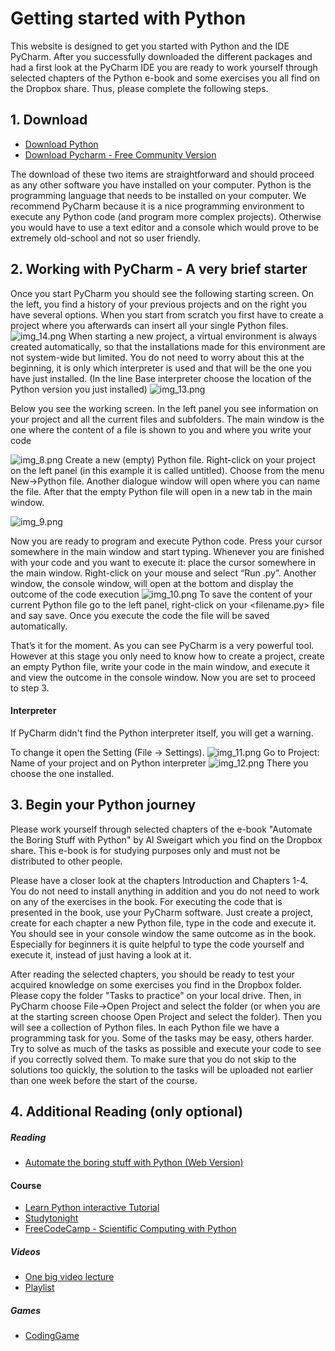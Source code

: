 # Getting started with Python
This website is designed to get you started with Python and the IDE PyCharm. After you successfully downloaded 
the different packages and had a first look at the PyCharm IDE you are ready to work yourself through 
selected chapters of the Python e-book and some exercises you all find on the Dropbox share.
Thus, please complete the following steps.

## 1. Download

- [Download Python](https://www.python.org/downloads/)
- [Download Pycharm - Free Community Version](https://www.jetbrains.com/de-de/pycharm/download)

The download of these two items are straightforward and should proceed as any other software you have installed on your computer. Python is the programming language that needs to be installed on your computer. We recommend PyCharm because it is a nice programming environment to execute any Python code (and program more complex projects). Otherwise you would have to use a text editor and a console which would prove to be extremely old-school and not so user friendly.

## 2. Working with PyCharm - A very brief starter

Once you start PyCharm you should see the following starting screen. On the left, you find a history of your previous projects and on the right you have several options. When you start from scratch you first have to create a project where you afterwards can insert all your single Python files.
![img_14.png](img_14.png)
When starting a new project, a virtual environment is always created automatically, so that the installations made for this environment are not system-wide but limited.
You do not need to worry about this at the beginning, it is only which interpreter is used and that will be the one you have just installed. (In the line Base interpreter choose the location of the Python version you just installed)
![img_13.png](img_13.png)

Below you see the working screen. In the left panel you see information on your project and all the current files and subfolders. The main window is the one where the content of a file is shown to you and where you write your code

![img_8.png](img_8.png)
Create a new (empty) Python file. Right-click on your project on the left panel (in this example it is called untitled). Choose from the menu New->Python file. Another dialogue window will open where you can name the file. After that the empty Python file will open in a new tab in the main window.

 ![img_9.png](img_9.png)


Now you are ready to program and execute Python code. Press your cursor somewhere in the main window and start typing. Whenever you are finished with your code and you want to execute it: place the cursor somewhere in the main window. Right-click on your mouse and select “Run <filename>.py”. Another window, the console window, will open at the bottom and display the outcome of the code execution
![img_10.png](img_10.png)
To save the content of your current Python file go to the left panel, right-click on your <filename.py> file and say save. Once you execute the code the file will be saved automatically.

That’s it for the moment. As you can see PyCharm is a very powerful tool. However at this stage you only need to know how to create a project, create an empty Python file, write your code in the main window, and execute it and view the outcome in the console window. Now you are set to proceed to step 3.

#### Interpreter 
If PyCharm didn't find the Python interpreter itself, you will get a warning. 

To change it open the Setting (File -> Settings). 
![img_11.png](img_11.png)
Go to Project: Name of your project and on Python interpreter
![img_12.png](img_12.png)
There you choose the one installed.
## 3. Begin your Python journey	

Please work yourself through selected chapters of the e-book "Automate the Boring Stuff with Python" by Al Sweigart which you find on the Dropbox share. This e-book is for studying purposes only and must not be distributed to other people. 

Please have a closer look at the chapters Introduction and Chapters 1-4. You do not need to install anything in addition and you do not need to work on any of the exercises in the book. For executing the code that is presented in the book, use your PyCharm software. Just create a project, create for each chapter a new Python file, type in the code and execute it.  You should see in your console window the same outcome as in the book. Especially for beginners it is quite helpful to type the code yourself and execute it, instead of just having a look at it. 

After reading the selected chapters, you should be ready to test your acquired knowledge on some exercises you find in the Dropbox folder. Please copy the folder "Tasks to practice" on your local drive. Then, in PyCharm choose File->Open Project and select the folder (or when you are at the starting screen choose Open Project and select the folder). Then you will see a collection of Python files. In each Python file we have a programming task for you. Some of the tasks may be easy, others harder. Try to solve as much of the tasks as possible and execute your code to see if you correctly solved them. To make sure that you do not skip to the solutions too quickly, the solution to the tasks will be uploaded not earlier than one week before the start of the course.


## 4. Additional Reading (only optional) 

##### Reading 
- [Automate the boring stuff with Python (Web Version)](https://automatetheboringstuff.com/)

#### Course 
- [Learn Python interactive Tutorial](https://www.learnpython.org/)  
- [Studytonight](https://www.studytonight.com/python/)
- [FreeCodeCamp - Scientific Computing with Python](https://www.freecodecamp.org/learn/scientific-computing-with-python/)
##### Videos

- [One big video lecture](https://www.youtube.com/watch?v=_uQrJ0TkZlc)
- [Playlist](https://www.youtube.com/watch?v=Z1Yd7upQsXY&list=PLBZBJbE_rGRWeh5mIBhD-hhDwSEDxogDg&index=1)

##### Games
- [CodingGame](https://www.codingame.com/start)
